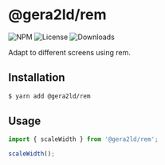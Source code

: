 # @gera2ld/rem

![NPM](https://img.shields.io/npm/v/@gera2ld/rem.svg)
![License](https://img.shields.io/npm/l/@gera2ld/rem.svg)
![Downloads](https://img.shields.io/npm/dt/@gera2ld/rem.svg)

Adapt to different screens using rem.

## Installation

```sh
$ yarn add @gera2ld/rem
```

## Usage

```js
import { scaleWidth } from '@gera2ld/rem';

scaleWidth();
```
